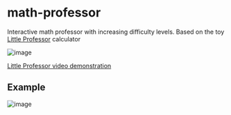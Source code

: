 # math-professor
Interactive math professor with increasing difficulty levels. Based on the toy [Little Professor](https://en.wikipedia.org/wiki/Little_Professor) calculator 

![image](https://github.com/Aeziren/math-professor/assets/123553708/88cbdc0b-eee5-478b-936b-65ef1d5aedef)

[Little Professor video demonstration](https://www.youtube.com/watch?v=ZuJwzH9BIgs)

## Example
![image](https://github.com/Aeziren/math-professor/assets/123553708/6d5b6eb1-23e4-4fad-871d-274a3211dbff)


